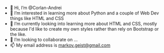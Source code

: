 - 👋 Hi, I’m @Corlan-Andrei
- 👀 I’m interested in learning more about Python and a couple of Web Dev things like HTML and CSS
- 🌱 I’m currently looking into learning more about HTML and CSS, mostly because I'd like to create my own styles rather than rely on Bootstrap or the like.
- 💞️ I’m looking to collaborate on ...
- 📫 My email address is markov.geist@gmail.com

<!---
Corlan-Andrei/Corlan-Andrei is a ✨ special ✨ repository because its `README.md` (this file) appears on your GitHub profile.
You can click the Preview link to take a look at your changes.
--->
